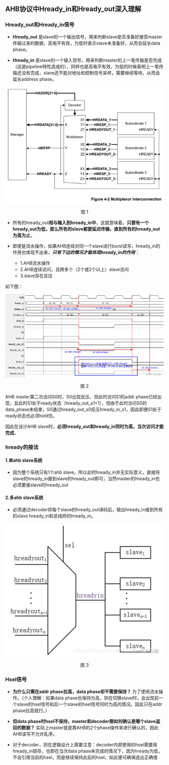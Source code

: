 ## AHB协议中Hready_in和Hready_out深入理解
### Hready_out和Hready_in信号
- **Hready_out**
是slave的一个输出信号，用来判断slave是否准备好接受master传输过来的数据，高电平有效，为低时表示slave未准备好，从而会延长data phase。

- **Hready_in**
是slave的一个输入信号，用来判断master的上一笔传输是否完成（这是pipeline特性造成的），同样也是高电平有效，为低的时候表明上一笔传输还没有完成，slave还不能对地址和控制信号采样，需要继续等待，从而会延长address phase。

<div align="center"><img src="../pictures/AHB_pct/image.png" alt="Alt text"><p>图 1</p></div> 

- 所有的hready_out**相与输入到hready_in中**，这就意味着，**只要有一个hready_out为低，那么所有的slave都要延迟传输，直到所有的hready_out为高为止**。

- 即便是流水操作，如果AHB连续对同一个slave进行burst读写，hready_in的作用也体现不出来，***只有下边的情况才能体现hready_in的作用***：
  - 1.AHB流水操作
  - 2.AHB连续访问，且跨多个（2个或2个以上）slave访问
  - 3.slave存在反压

如下图：
<div align="center"><img src="../pictures/AHB_pct/image-1.png" alt="Alt text"><p>图 2</p></div> 

AHB master第二次访问S0时，S0出现反压，但此时访问S1的addr phase已经出现，且此时S1处于ready状态（hready_out_s1=1），但由于此时访问S0的data_phase未结束，S0通过hready_out_s0反压hready_in_s1，因此即便S1处于ready状态也必须hold住。

因此在设计AHB slave时，**必须hready_out和hready_in同时为高，当次访问才能完成**。

### hready的接法
#### 1.单ahb slave系统
- 因为整个系统只有1个ahb slave，所以此时hready_in并无实际意义，直接将slave的hready_in接到slave的hready_out即可，当然master的hready_in也必须要接slave的hready_out


#### 2.多ahb slave系统
- 必须通过decoder将每个slave的hready_out译码后，输出hready_in接到所有的slave hready_in和总线桥的hready_in。
<div align="center"><img src="../pictures/AHB_pct/image-2.png" alt="Alt text"><p>图 3</p></div> 

### Hsel信号
- **为什么只需在addr phase拉高，data phase却不需要保持？**
为了使用流水操作。（个人理解：如果data phase也保持为高，则在切换slave时，会出现前一个slave的hsel信号和后一个slave的hsel信号同时为高的情况。因此只在addr phase拉高就行。）

- **但data phase时hsel不保持，master和decoder侧如何确认是哪个slave返回的数据？**
实际上master就是靠AHB的2个phase操作来进行确认的，因此AHB读写不允许乱序。

- 对于decoder，则在逻辑设计上需要注意：decoder内部使用的hsel需要用hready_in锁存，也即在当次data phase未完成的情况下，因为hready为低，不会引用当前的hsel，而是继续保持此前的hsel，如此便可确保选出正确值